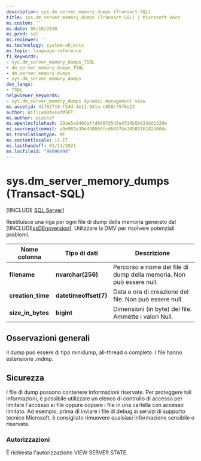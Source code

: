 ```yaml
---
description: sys.dm_server_memory_dumps (Transact-SQL)
title: sys.dm_server_memory_dumps (Transact-SQL) | Microsoft Docs
ms.custom: ''
ms.date: 06/10/2016
ms.prod: sql
ms.reviewer: ''
ms.technology: system-objects
ms.topic: language-reference
f1_keywords:
- sys.dm_server_memory_dumps_TSQL
- dm_server_memory_dumps_TSQL
- dm_server_memory_dumps
- sys.dm_server_memory_dumps
dev_langs:
- TSQL
helpviewer_keywords:
- sys.dm_server_memory_dumps dynamic management view
ms.assetid: 41782719-f54d-4e11-941a-c050c7576e23
author: WilliamDAssafMSFT
ms.author: wiassaf
ms.openlocfilehash: 29ae5e940daffd0487d5d3e4514b5b624dd1320e
ms.sourcegitcommit: a9e982e30e458866fcd64374e3458516182d604c
ms.translationtype: MT
ms.contentlocale: it-IT
ms.lasthandoff: 01/11/2021
ms.locfileid: "98096498"
---
```

# <a name="sysdm_server_memory_dumps-transact-sql"></a>sys.dm_server_memory_dumps (Transact-SQL)
[!INCLUDE [SQL Server](../../includes/applies-to-version/sqlserver.md)]

  Restituisce una riga per ogni file di dump della memoria generato dal [!INCLUDE[ssDEnoversion](../../includes/ssdenoversion-md.md)]. Utilizzare la DMV per risolvere potenziali problemi.  
 
|Nome colonna|Tipo di dati|Descrizione|  
|-----------------|---------------|-----------------|  
|**filename**|**nvarchar(256)**|Percorso e nome del file di dump della memoria. Non può essere null.|  
|**creation_time**|**datetimeoffset(7)**|Data e ora di creazione del file. Non può essere null.|  
|**size_in_bytes**|**bigint**|Dimensioni (in byte) del file. Ammette i valori Null.|  
  
## <a name="general-remarks"></a>Osservazioni generali  
 Il dump può essere di tipo minidump, all-thread o completo. I file hanno estensione .mdmp.  
  
## <a name="security"></a>Sicurezza  
 I file di dump possono contenere informazioni riservate. Per proteggere tali informazioni, è possibile utilizzare un elenco di controllo di accesso per limitare l'accesso ai file oppure copiare i file in una cartella con accesso limitato. Ad esempio, prima di inviare i file di debug ai servizi di supporto tecnico Microsoft, è consigliato rimuovere qualsiasi informazione sensibile o riservata.  
  
### <a name="permissions"></a>Autorizzazioni  
 È richiesta l'autorizzazione VIEW SERVER STATE.  
  
  
